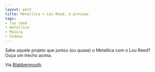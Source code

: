 ```yaml
---
layout: post
title: Metallica + Lou Reed, o preview
tags:
- lou reed
- metallica
- Música
- Vídeos
---
```


Sabe aquele projeto que juntou (ou quase) o Metallica com o Lou Reed? Ouça um trecho acima.

Via [Blabbermouth](http://www.roadrunnerrecords.com/blabbermouth.net/news.aspx?mode=Article&newsitemID=163436&utm_source=feedburner&utm_medium=feed&utm_campaign=Feed%3A+blabbermouth+%28Blabbermouth.net%27s+Daily+Headlines%29).
